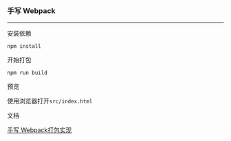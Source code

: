 ### 手写 Webpack

----

安装依赖

`npm install`

开始打包

`npm run build`

预览

使用浏览器打开`src/index.html`

文档

[手写 Webpack打包实现](./doc.md)
